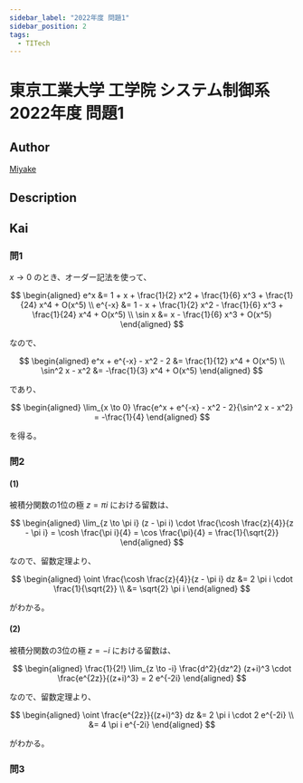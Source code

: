 ```yaml
---
sidebar_label: "2022年度 問題1"
sidebar_position: 2
tags:
  - TITech
---
```

# 東京工業大学 工学院 システム制御系 2022年度 問題1

## **Author**
[Miyake](https://miyake.github.io/exams/index.html)

## **Description**

## **Kai**
### 問1
$x \to 0$ のとき、オーダー記法を使って、

$$
\begin{aligned}
e^x &= 1 + x + \frac{1}{2} x^2 + \frac{1}{6} x^3 + \frac{1}{24} x^4 + O(x^5)
\\
e^{-x} &= 1 - x + \frac{1}{2} x^2 - \frac{1}{6} x^3 + \frac{1}{24} x^4 + O(x^5)
\\
\sin x &= x - \frac{1}{6} x^3 + O(x^5)
\end{aligned}
$$

なので、

$$
\begin{aligned}
e^x + e^{-x} - x^2 - 2 &= \frac{1}{12} x^4 + O(x^5)
\\
\sin^2 x - x^2 &= -\frac{1}{3} x^4 + O(x^5)
\end{aligned}
$$

であり、

$$
\begin{aligned}
\lim_{x \to 0}
\frac{e^x + e^{-x} - x^2 - 2}{\sin^2 x - x^2} = -\frac{1}{4}
\end{aligned}
$$

を得る。

### 問2
#### (1)
被積分関数の1位の極 $z= \pi i$ における留数は、

$$
\begin{aligned}
\lim_{z \to \pi i} (z - \pi i) \cdot \frac{\cosh \frac{z}{4}}{z - \pi i}
= \cosh \frac{\pi i}{4}
= \cos \frac{\pi}{4}
= \frac{1}{\sqrt{2}}
\end{aligned}
$$

なので、留数定理より、

$$
\begin{aligned}
\oint \frac{\cosh \frac{z}{4}}{z - \pi i} dz
&= 2 \pi i \cdot \frac{1}{\sqrt{2}}
\\
&= \sqrt{2} \pi i
\end{aligned}
$$

がわかる。

#### (2)
被積分関数の3位の極 $z=-i$ における留数は、

$$
\begin{aligned}
\frac{1}{2!} \lim_{z \to -i} \frac{d^2}{dz^2} (z+i)^3 \cdot \frac{e^{2z}}{(z+i)^3}
= 2 e^{-2i}
\end{aligned}
$$

なので、留数定理より、

$$
\begin{aligned}
\oint \frac{e^{2z}}{(z+i)^3} dz
&= 2 \pi i \cdot 2 e^{-2i}
\\
&= 4 \pi i e^{-2i}
\end{aligned}
$$

がわかる。

### 問3